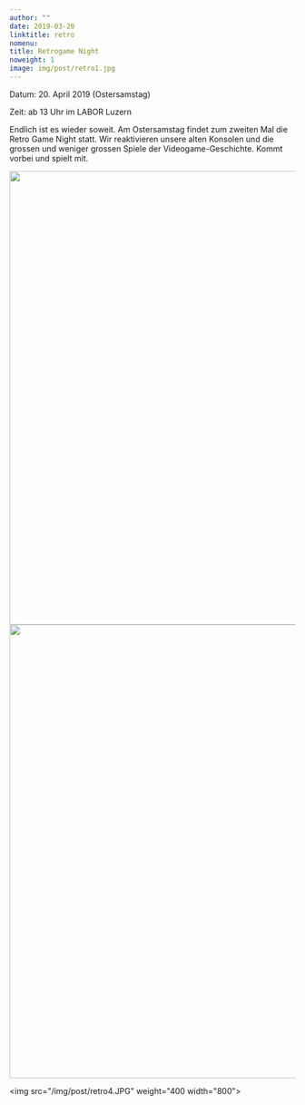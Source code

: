 ```yaml
---
author: ""
date: 2019-03-20
linktitle: retro
nomenu:
title: Retrogame Night
noweight: 1
image: img/post/retro1.jpg
---
```


Datum: 20. April 2019 (Ostersamstag)

Zeit: ab 13 Uhr im LABOR Luzern

Endlich ist es wieder soweit. Am Ostersamstag findet zum zweiten Mal die Retro Game Night statt. Wir reaktivieren unsere alten Konsolen und die grossen und weniger grossen Spiele der Videogame-Geschichte. Kommt vorbei und spielt mit.


<img src="/img/post/retro2.png" weight="400" width="800">


<img src="/img/post/retro3.JPG" weight="400" width="800">

<img src="/img/post/retro4.JPG" weight="400 width="800">
